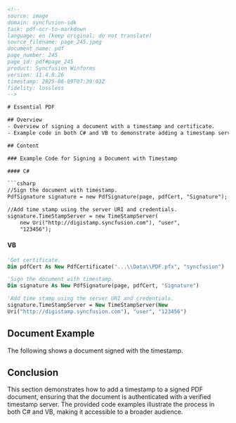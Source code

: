 ```html
<!-- 
source: image
domain: syncfusion-sdk
task: pdf-ocr-to-markdown
language: en (keep original; do not translate)
source_filename: page_245.jpeg
document_name: pdf
page_number: 245
page_id: pdf#page_245
product: Syncfusion Winforms
version: 11.4.0.26
timestamp: 2025-08-09T07:39:03Z
fidelity: lossless
-->

# Essential PDF

## Overview
- Overview of signing a document with a timestamp and certificate.
- Example code in both C# and VB to demonstrate adding a timestamp server and signing the document.

## Content

### Example Code for Signing a Document with Timestamp

#### C#

```csharp
//Sign the document with timestamp.
PdfSignature signature = new PdfSignature(page, pdfCert, "Signature");

//Add time stamp using the server URI and credentials.
signature.TimeStampServer = new TimeStampServer(
    new Uri("http://digistamp.syncfusion.com"), "user", 
    "123456");
```

#### VB

```vb
'Get certificate.
Dim pdfCert As New PdfCertificate("...\\Data\\PDF.pfx", "syncfusion")

'Sign the document with timestamp.
Dim signature As New PdfSignature(page, pdfCert, "Signature")

'Add time stamp using the server URI and credentials.
signature.TimeStampServer = New TimeStampServer(New 
Uri("http://digistamp.syncfusion.com"), "user", "123456")
```

## Document Example

The following shows a document signed with the timestamp.

## Conclusion

This section demonstrates how to add a timestamp to a signed PDF document, ensuring that the document is authenticated with a verified timestamp server. The provided code examples illustrate the process in both C# and VB, making it accessible to a broader audience.

<!-- tags: [syncfusion pdf, pdf signing, timestamp server, digital signature] keywords: [pdf, signing, timestamp, certificate, document, certified, authentic, authenticated, Syncfusion, WinForms, synchronous, asynchronous] -->
```